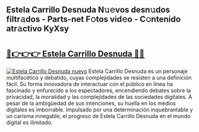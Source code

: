 ## Estela Carrillo Desnuda N𝚞𝚎vos desn𝚞dos filtr𝚊dos - Parts-net F𝚘tos vid𝚎o - C𝚘ntenido atr𝚊ctivo KyXsy

# <h2><a href="http://mb0mvl.tromn.icu/?c=Estela+Carrillo+Desnuda">🔗👉👉👉 Estela Carrillo Desnuda 🔗🔗</a></h2>

[![Estela Carrillo Desnuda nuevo](https://i.imgur.com/pEAQMta.gif)](http://mb0mvl.tromn.icu/?c=Estela+Carrillo+Desnuda)
Estela Carrillo Desnuda es un personaje multifacético y debatido, cuyas complejidades se resisten a una definición fácil.  Su forma innovadora de interactuar con el público en línea ha fascinado y enfurecido a los espectadores, encendiendo debates sobre la privacidad, la moralidad y las complejidades de las sociedades digitales. A pesar de la ambigüedad de sus intenciones, su huella en los medios digitales es imborrable. Impulsado por una determinación inquebrantable y un carisma innegable, el progreso de Estela Carrillo Desnuda en el mundo digital es ilimitado.
